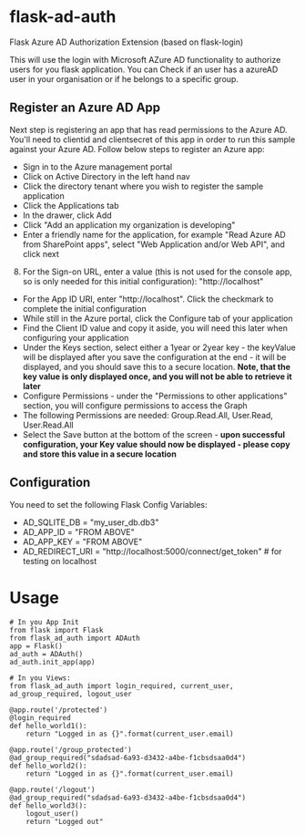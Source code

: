 # flask-ad-auth
Flask Azure AD Authorization Extension (based on flask-login)

This will use the login with Microsoft AZure AD functionality to authorize
users for you flask application. You can Check if an user has a azureAD
user in your organisation or if he belongs to a specific group.

## Register an Azure AD App ##
Next step is registering an app that has read permissions to the Azure AD. You'll need to clientid and clientsecret of this app in order to run this sample against your Azure AD. Follow below steps to register an Azure app:
- Sign in to the Azure management portal
- Click on Active Directory in the left hand nav
- Click the directory tenant where you wish to register the sample application
- Click the Applications tab
- In the drawer, click Add
- Click "Add an application my organization is developing"
- Enter a friendly name for the application, for example "Read Azure AD from SharePoint apps", select "Web Application and/or Web API", and click next
8. For the Sign-on URL, enter a value (this is not used for the console app, so is only needed for this initial configuration): "http://localhost"
- For the App ID URI, enter "http://localhost". Click the checkmark to complete the initial configuration
- While still in the Azure portal, click the Configure tab of your application
- Find the Client ID value and copy it aside, you will need this later when configuring your application
- Under the Keys section, select either a 1year or 2year key - the keyValue will be displayed after you save the configuration at the end - it will be displayed, and you should save this to a secure location. **Note, that the key value is only displayed once, and you will not be able to retrieve it later**
- Configure Permissions - under the "Permissions to other applications" section, you will configure permissions to access the Graph
- The following Permissions are needed: Group.Read.All, User.Read, User.Read.All
- Select the Save button at the bottom of the screen - **upon successful configuration, your Key value should now be displayed - please copy and store this value in a secure location**

## Configuration
You need to set the following Flask Config Variables:
- AD_SQLITE_DB = "my_user_db.db3" 
- AD_APP_ID = "FROM ABOVE"
- AD_APP_KEY = "FROM ABOVE"
- AD_REDIRECT_URI = "http://localhost:5000/connect/get_token" # for testing on localhost

# Usage
```
# In you App Init
from flask import Flask
from flask_ad_auth import ADAuth
app = Flask()
ad_auth = ADAuth()
ad_auth.init_app(app)

# In you Views:
from flask_ad_auth import login_required, current_user, ad_group_required, logout_user

@app.route('/protected')
@login_required
def hello_world1():
    return "Logged in as {}".format(current_user.email)

@app.route('/group_protected')
@ad_group_required("sdadsad-6a93-d3432-a4be-f1cbsdsaa0d4")
def hello_world2():
    return "Logged in as {}".format(current_user.email)

@app.route('/logout')
@ad_group_required("sdadsad-6a93-d3432-a4be-f1cbsdsaa0d4")
def hello_world3():
    logout_user()
    return "Logged out"
```